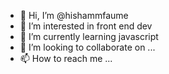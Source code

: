- 👋 Hi, I’m @hishammfaume
- 👀 I’m interested in front end dev
- 🌱 I’m currently learning javascript
- 💞️ I’m looking to collaborate on ...
- 📫 How to reach me ...

<!---
hishammfaume/hishammfaume is a ✨ special ✨ repository because its `README.md` (this file) appears on your GitHub profile.
You can click the Preview link to take a look at your changes.
--->
